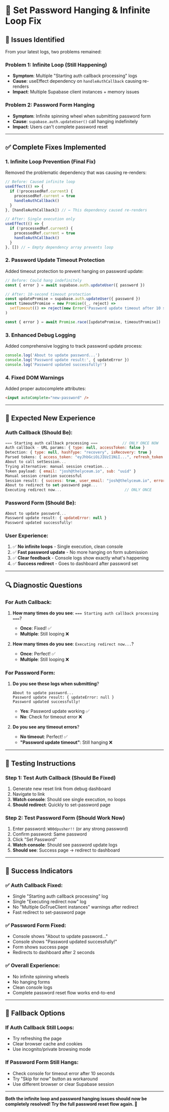 # 🔧 Set Password Hanging & Infinite Loop Fix

## 🎯 **Issues Identified**

From your latest logs, two problems remained:

### **Problem 1: Infinite Loop (Still Happening)**
- **Symptom**: Multiple "Starting auth callback processing" logs
- **Cause**: useEffect dependency on `handleAuthCallback` causing re-renders
- **Impact**: Multiple Supabase client instances + memory issues

### **Problem 2: Password Form Hanging**
- **Symptom**: Infinite spinning wheel when submitting password form
- **Cause**: `supabase.auth.updateUser()` call hanging indefinitely
- **Impact**: Users can't complete password reset

---

## ✅ **Complete Fixes Implemented**

### **1. Infinite Loop Prevention (Final Fix)**
Removed the problematic dependency that was causing re-renders:

```javascript
// Before: Caused infinite loop
useEffect(() => {
  if (!processedRef.current) {
    processedRef.current = true
    handleAuthCallback()
  }
}, [handleAuthCallback]) // ← This dependency caused re-renders

// After: Single execution only
useEffect(() => {
  if (!processedRef.current) {
    processedRef.current = true
    handleAuthCallback()
  }
}, []) // ← Empty dependency array prevents loop
```

### **2. Password Update Timeout Protection**
Added timeout protection to prevent hanging on password update:

```javascript
// Before: Could hang indefinitely
const { error } = await supabase.auth.updateUser({ password })

// After: 10-second timeout protection
const updatePromise = supabase.auth.updateUser({ password })
const timeoutPromise = new Promise((_, reject) =>
  setTimeout(() => reject(new Error('Password update timeout after 10 seconds')), 10000)
)

const { error } = await Promise.race([updatePromise, timeoutPromise])
```

### **3. Enhanced Debug Logging**
Added comprehensive logging to track password update process:

```javascript
console.log('About to update password...')
console.log('Password update result:', { updateError })
console.log('Password updated successfully!')
```

### **4. Fixed DOM Warnings**
Added proper autocomplete attributes:

```html
<input autoComplete="new-password" />
```

---

## 🧪 **Expected New Experience**

### **Auth Callback (Should Be):**
```javascript
=== Starting auth callback processing ===           // ONLY ONCE NOW
Auth callback - URL params: { type: null, accessToken: false }
Detection: { type: null, hashType: "recovery", isRecovery: true }
Parsed tokens: { access_token: "eyJhbGciOiJIUzI1NiI...", refresh_token: true }
About to call setSession...
Trying alternative: manual session creation...
Token payload: { email: "josh@thelyceum.io", sub: "uuid" }
Manual session creation successful
Session result: { success: true, user_email: "josh@thelyceum.io", error: null }
About to redirect to set-password page...
Executing redirect now...                            // ONLY ONCE
```

### **Password Form (Should Be):**
```javascript
About to update password...
Password update result: { updateError: null }
Password updated successfully!
```

### **User Experience:**
1. ✅ **No infinite loops** - Single execution, clean console
2. ✅ **Fast password update** - No more hanging on form submission
3. ✅ **Clear feedback** - Console logs show exactly what's happening
4. ✅ **Success redirect** - Goes to dashboard after password set

---

## 🔍 **Diagnostic Questions**

### **For Auth Callback:**
1. **How many times do you see**: `=== Starting auth callback processing ===`?
   - **Once**: Fixed! ✅
   - **Multiple**: Still looping ❌

2. **How many times do you see**: `Executing redirect now...`?
   - **Once**: Perfect! ✅  
   - **Multiple**: Still looping ❌

### **For Password Form:**
1. **Do you see these logs when submitting**?
   ```
   About to update password...
   Password update result: { updateError: null }
   Password updated successfully!
   ```
   - **Yes**: Password update working ✅
   - **No**: Check for timeout error ❌

2. **Do you see any timeout errors**?
   - **No timeout**: Perfect! ✅
   - **"Password update timeout"**: Still hanging ❌

---

## 🚀 **Testing Instructions**

### **Step 1: Test Auth Callback (Should Be Fixed)**
1. Generate new reset link from debug dashboard
2. Navigate to link
3. **Watch console**: Should see single execution, no loops
4. **Should redirect**: Quickly to set-password page

### **Step 2: Test Password Form (Should Work Now)**
1. Enter password: `W00dpusher!!` (or any strong password)
2. Confirm password: Same password
3. Click "Set Password"
4. **Watch console**: Should see password update logs
5. **Should see**: Success page → redirect to dashboard

---

## 🎯 **Success Indicators**

### **✅ Auth Callback Fixed:**
- Single "Starting auth callback processing" log
- Single "Executing redirect now" log
- No "Multiple GoTrueClient instances" warnings after redirect
- Fast redirect to set-password page

### **✅ Password Form Fixed:**
- Console shows "About to update password..."
- Console shows "Password updated successfully!"
- Form shows success page
- Redirects to dashboard after 2 seconds

### **✅ Overall Experience:**
- No infinite spinning wheels
- No hanging forms
- Clean console logs
- Complete password reset flow works end-to-end

---

## 🔧 **Fallback Options**

### **If Auth Callback Still Loops:**
- Try refreshing the page
- Clear browser cache and cookies
- Use incognito/private browsing mode

### **If Password Form Still Hangs:**
- Check console for timeout error after 10 seconds
- Try "Skip for now" button as workaround
- Use different browser or clear Supabase session

---

**Both the infinite loop and password hanging issues should now be completely resolved! Try the full password reset flow again. 🚀**







